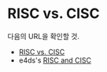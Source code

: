 # RISC vs. CISC

다음의 URL을 확인할 것.

* [RISC vs. CISC](https://dsaint31.tistory.com/entry/CE-Instruction-Set-Architecture-RISC-vs-CISC)
* e4ds's [RISC and CISC](https://www.e4ds.com/sub_view.asp?ch=2&t=0&idx=14311)